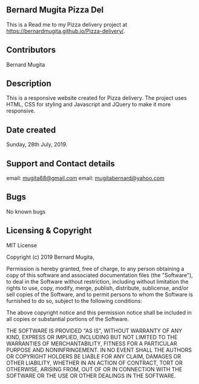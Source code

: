 ## Bernard Mugita Pizza Del
This is a Read me to my Pizza delivery project at https://bernardmugita.github.io/Pizza-delivery/.

## Contributors
Bernard Mugita

## Description
This is a responsive website created for Pizza delivery.
The project uses HTML, CSS for styling and Javascript and JQuery to make 
it more responsive. 

## Date created

Sunday, 28th July, 2019.

## Support and Contact details
email: mugita68@gmail.com 
email: mugitabernard@yahoo.com

## Bugs
No known bugs


## Licensing & Copyright

MIT License

Copyright (c) 2019 Bernard Mugita, 

Permission is hereby granted, free of charge, to any person obtaining a copy
of this software and associated documentation files (the "Software"), to deal
in the Software without restriction, including without limitation the rights
to use, copy, modify, merge, publish, distribute, sublicense, and/or sell
copies of the Software, and to permit persons to whom the Software is
furnished to do so, subject to the following conditions:

The above copyright notice and this permission notice shall be included in all
copies or substantial portions of the Software.

THE SOFTWARE IS PROVIDED "AS IS", WITHOUT WARRANTY OF ANY KIND, EXPRESS OR
IMPLIED, INCLUDING BUT NOT LIMITED TO THE WARRANTIES OF MERCHANTABILITY,
FITNESS FOR A PARTICULAR PURPOSE AND NONINFRINGEMENT. IN NO EVENT SHALL THE
AUTHORS OR COPYRIGHT HOLDERS BE LIABLE FOR ANY CLAIM, DAMAGES OR OTHER
LIABILITY, WHETHER IN AN ACTION OF CONTRACT, TORT OR OTHERWISE, ARISING FROM,
OUT OF OR IN CONNECTION WITH THE SOFTWARE OR THE USE OR OTHER DEALINGS IN THE
SOFTWARE.
